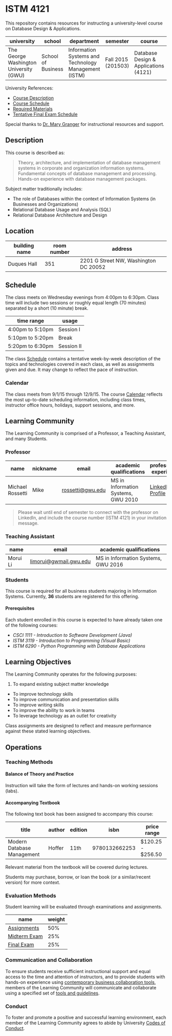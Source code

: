 # ISTM 4121

This repository contains resources for instructing a university-level course on Database Design & Applications.

university | school | department | semester | course | section | credits
--- | --- | --- | --- | --- | --- | ---
The George Washington University (GWU) | School of Business | Information Systems and Technology Management (ISTM) | Fall 2015 (201503)| Database Design & Applications (4121) | Wednesday Evenings (10) | 3

University References:

 + [Course Description](http://bulletin.gwu.edu/search/?P=ISTM+4121)
 + [Course Schedule](http://my.gwu.edu/mod/pws/courses.cfm?campId=1&termId=201503&subjId=ISTM)
 + [Required Materials](http://www.bkstr.com/webapp/wcs/stores/servlet/booklookServlet?bookstore_id-1=122&term_id-1=201503&div-1=&dept-1=ISTM&course-1=4121&section-1=10)
 + [Tentative Final Exam Schedule](https://registrar.gwu.edu/sites/registrar.gwu.edu/files/downloads/Fall2015TentativeExams.pdf)

Special thanks to [Dr. Mary Granger](mailto:granger@gwu.edu) for instructional resources and support.

## Description

This course is described as:

> Theory, architecture, and implementation of database management systems in corporate and organization information systems. Fundamental concepts of database management and processing. Hands-on experience with database management packages.

Subject matter traditionally includes:

 + The role of Databases within the context of Information Systems (in Businesses and Organizations)
 + Relational Database Usage and Analysis (SQL)
 + Relational Database Architecture and Design

## Location

building name | room number | address
--- | --- | ---
Duques Hall |  351 | 2201 G Street NW, Washington DC 20052

## Schedule

The class meets on Wednesday evenings from 4:00pm to 6:30pm.
 Class time will include two sessions or roughly equal length (70 minutes)
 separated by a short (10 minute) break.

time range | usage
--- | ---
4:00pm to 5:10pm | Session I
5:10pm to 5:20pm | Break
5:20pm to 6:30pm | Session II

The class [Schedule](SCHEDULE.md) contains a tentative
 week-by-week description of the topics and technologies covered in each class,
 as well as assignments given and due.
 It may change to reflect the pace of instruction.

### Calendar

The class meets from 9/1/15 through 12/9/15.
 The course [Calendar](CALENDAR.md) reflects the most up-to-date scheduling information,
 including class times, instructor office hours, holidays, support sessions, and more.

## Learning Community

The Learning Community is comprised of a Professor, a Teaching Assistant, and many Students.

### Professor

name | nickname | email | academic qualifications | professional experience | email preferences
--- | --- | --- | --- | --- | ---
Michael Rossetti | Mike | [rossetti@gwu.edu](mailto:rossetti@gwu.edu) | MS in Information Systems, GWU 2010 | [LinkedIn Profile](https://www.linkedin.com/in/mikerossetti) | 48-72 hour response grace period

> Please wait until end of semester to connect with the professor on LinkedIn, and include the course number (ISTM 4121) in your invitation message.

### Teaching Assistant

name | email | academic qualifications
--- | --- | ---
Morui Li | [limorui@gwmail.gwu.edu](mailto:limorui@gwmail.gwu.edu) | MS in Information Systems, GWU 2016

### Students

This course is required for
 all business students majoring in Information Systems.
 Currently,
 **36**
 students are registered for this offering.

#### Prerequisites

Each student enrolled in this course
 is expected to have already taken one of the following courses:

 + *CSCI 1111 - Introduction to Software Development (Java)*
 + *ISTM 3119 - Introduction to Programming (Visual Basic)*
 + *ISTM 6290 - Python Programming with Database Applications*

## Learning Objectives

The Learning Community operates for the following purposes:

 1. To expand existing subject matter knowledge
 * To improve technology skills
 * To improve communication and presentation skills
 * To improve writing skills
 * To improve the ability to work in teams
 * To leverage technology as an outlet for creativity

Class assignments are designed to reflect and measure performance against
 these stated learning objectives.

## Operations

### Teaching Methods

#### Balance of Theory and Practice

Instruction will take the form of
 lectures and hands-on working sessions (labs).

#### Accompanying Textbook

The following text book has been assigned to accompany this course:

title | author | edition | isbn | price range
--- | --- | --- | --- | ---
Modern Database Management | Hoffer | 11th | 9780132662253 | $120.25 - $256.50

Relevant material from the textbook
 will be covered during lectures.

Students may
 purchase, borrow, or loan the book
 (or a similar/recent version)
 for more context.

### Evaluation Methods

Student learning will be evaluated through examinations and assignments.

name | weight
--- | ---
[Assignments](ASSIGNMENTS.md) | 50%
[Midterm Exam](exams/midterm.md) | 25%
[Final Exam](exams/final.md) | 25%

### Communication and Collaboration

To ensure students receive sufficient instructional support
 and equal access to the time and attention of instructors,
 and to provide students with hands-on experience using [contemporary business collaboration tools](http://www.theatlantic.com/technology/archive/2015/07/the-secret-startup-saved-healthcare-gov-the-worst-website-in-america/397784/),
 members of the Learning Community will communicate and collaborate using a specified set of [tools and guidelines](COMMUNICATIONS.md).

### Conduct

To foster and promote a positive and successful learning environment,
 each member of the Learning Community agrees to
 abide by University [Codes of Conduct](CONDUCT.md).
